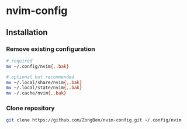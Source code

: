 # nvim-config

## Installation

### Remove existing configuration

```bash
# required
mv ~/.config/nvim{,.bak}

# optional but recommended
mv ~/.local/share/nvim{,.bak}
mv ~/.local/state/nvim{,.bak}
mv ~/.cache/nvim{,.bak}
```

### Clone repository

```bash
git clone https://github.com/ZongBen/nvim-config.git ~/.config/nvim
```

